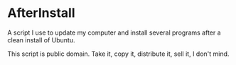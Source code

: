 AfterInstall
============

A script I use to update my computer and install several programs after a clean install of Ubuntu.

This script is public domain. Take it, copy it, distribute it, sell it, I don't mind.
